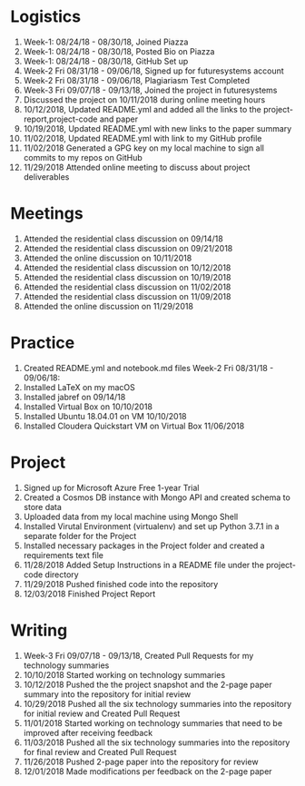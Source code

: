 # Logistics
1. Week-1: 08/24/18 - 08/30/18, Joined Piazza 
2. Week-1: 08/24/18 - 08/30/18, Posted Bio on Piazza
3. Week-1: 08/24/18 - 08/30/18, GitHub Set up
4. Week-2 Fri 08/31/18 - 09/06/18, Signed up for futuresystems account
5. Week-2 Fri 08/31/18 - 09/06/18, Plagiariasm Test Completed
6. Week-3 Fri 09/07/18 - 09/13/18, Joined the project in futuresystems
7. Discussed the project on 10/11/2018 during online meeting hours
8. 10/12/2018, Updated README.yml and added all the links to the project-report,project-code and paper
9. 10/19/2018, Updated README.yml with new links to the paper summary
10. 11/02/2018, Updated README.yml with link to my GitHub profile
11. 11/02/2018 Generated a GPG key on my local machine to sign all commits to my repos on GitHub
12. 11/29/2018 Attended online meeting to discuss about project deliverables

# Meetings
1. Attended the residential class discussion on 09/14/18
2. Attended the residential class discussion on 09/21/2018
3. Attended the online discussion on 10/11/2018
4. Attended the residential class discussion on 10/12/2018
5. Attended the residential class discussion on 10/19/2018
6. Attended the residential class discussion on 11/02/2018
7. Attended the residential class discussion on 11/09/2018
8. Attended the online discussion on 11/29/2018

# Practice
1. Created README.yml and notebook.md files Week-2 Fri 08/31/18 - 09/06/18:
2. Installed LaTeX on my macOS
3. Installed jabref on 09/14/18
4. Installed Virtual Box on 10/10/2018
5. Installed Ubuntu 18.04.01 on VM 10/10/2018
6. Installed Cloudera Quickstart VM on Virtual Box 11/06/2018

# Project
1. Signed up for Microsoft Azure Free 1-year Trial
2. Created a Cosmos DB instance with Mongo API and created schema to store data
3. Uploaded data from my local machine using Mongo Shell
4. Installed Virutal Environment (virtualenv) and set up Python 3.7.1 in a separate folder for the Project
5. Installed necessary packages in the Project folder and created a requirements text file
6. 11/28/2018 Added Setup Instructions in a README file under the project-code directory
6. 11/29/2018 Pushed finished code into the repository
7. 12/03/2018 Finished Project Report

# Writing
1. Week-3 Fri 09/07/18 - 09/13/18, Created Pull Requests for my technology summaries
2. 10/10/2018 Started working on technology summaries
3. 10/12/2018 Pushed the the project snapshot and the 2-page paper summary into the repository for initial review
4. 10/29/2018 Pushed all the six technology summaries into the repository for initial review and Created Pull Request
5. 11/01/2018 Started working on technology summaries that need to be improved after receiving feedback
6. 11/03/2018 Pushed all the six technology summaries into the repository for final review and Created Pull Request
7. 11/26/2018 Pushed 2-page paper into the repository for review
8. 12/01/2018 Made modifications per feedback on the 2-page paper
